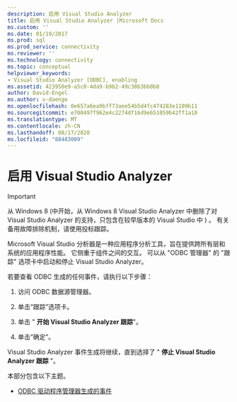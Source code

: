```yaml
---
description: 启用 Visual Studio Analyzer
title: 启用 Visual Studio Analyzer |Microsoft Docs
ms.custom: ''
ms.date: 01/19/2017
ms.prod: sql
ms.prod_service: connectivity
ms.reviewer: ''
ms.technology: connectivity
ms.topic: conceptual
helpviewer_keywords:
- Visual Studio Analyzer [ODBC], enabling
ms.assetid: 423950e9-a5c0-4da9-b9b2-49c38b3bb0b8
author: David-Engel
ms.author: v-daenge
ms.openlocfilehash: 0e657a6ea9bff73aee54b5d4fc474283e1109b11
ms.sourcegitcommit: e700497f962e4c2274df16d9e651059b42ff1a10
ms.translationtype: MT
ms.contentlocale: zh-CN
ms.lasthandoff: 08/17/2020
ms.locfileid: "88483009"
---
```

# <a name="enabling-visual-studio-analyzer"></a>启用 Visual Studio Analyzer
> [!IMPORTANT]  
>  从 Windows 8 (中开始，从 Windows 8 Visual Studio Analyzer 中删除了对 Visual Studio Analyzer 的支持，只包含在较早版本的 Visual Studio 中 ) 。 有关备用故障排除机制，请使用投标跟踪。  
  
 Microsoft Visual Studio 分析器是一种应用程序分析工具，旨在提供跨所有层和系统的应用程序性能。 它侧重于组件之间的交互。 可以从 "ODBC 管理器" 的 "跟踪" 选项卡中启动和停止 Visual Studio Analyzer。  
  
 若要查看 ODBC 生成的任何事件，请执行以下步骤：  
  
1.  访问 ODBC 数据源管理器。  
  
2.  单击“跟踪”选项卡。  
  
3.  单击 " **开始 Visual Studio Analyzer 跟踪**"。  
  
4.  单击“确定”。  
  
 Visual Studio Analyzer 事件生成将继续，直到选择了 " **停止 Visual Studio Analyzer 跟踪** "。  
  
 本部分包含以下主题。  
  
-   [ODBC 驱动程序管理器生成的事件](../../../odbc/reference/develop-app/events-generated-by-the-odbc-driver-manager.md)
